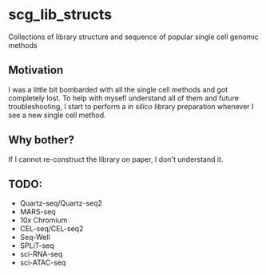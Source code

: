 # scg_lib_structs
Collections of library structure and sequence of popular single cell genomic methods

## Motivation

I was a little bit bombarded with all the single cell methods and got completely lost. To help with mysefl understand all of them and future troubleshooting, I start to perform a *in silico* library preparation whenever I see a new single cell method.

## Why bother?

If I cannot re-construct the library on paper, I don't understand it.

## TODO:

- Quartz-seq/Quartz-seq2
- MARS-seq
- 10x Chromium
- CEL-seq/CEL-seq2
- Seq-Well
- SPLiT-seq
- sci-RNA-seq
- sci-ATAC-seq
